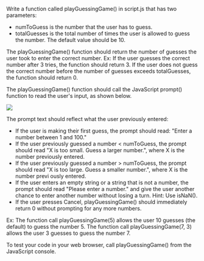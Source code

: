 ﻿Write a function called playGuessingGame() in script.js that has two parameters:

- numToGuess is the number that the user has to guess.
- totalGuesses is the total number of times the user is allowed to guess the number. The default value should be 10.

The playGuessingGame() function should return the number of guesses the user took to enter the correct number. Ex: If the user guesses the correct number after 3 tries, the function should return 3. If the user does not guess the correct number before the number of guesses exceeds totalGuesses, the function should return 0.

The playGuessingGame() function should call the JavaScript prompt() function to read the user's input, as shown below.

![](Aspose.Words.bab0126a-d2a3-4199-85fa-177b80133816.001.png)

The prompt text should reflect what the user previously entered:

- If the user is making their first guess, the prompt should read: "Enter a number between 1 and 100." 
- If the user previously guessed a number < numToGuess, the prompt should read "X is too small. Guess a larger number.", where X is the number previously entered.
- If the user previously guessed a number > numToGuess, the prompt should read "X is too large. Guess a smaller number.", where X is the number previ ously entered. 
- If the user enters an empty string or a string that is not a number, the prompt should read "Please enter a number." and give the user another chance to enter another number without losing a turn. Hint: Use isNaN(). 
- If the user presses Cancel, playGuessingGame() should immediately return 0 without prompting for any more numbers.

Ex: The function call playGuessingGame(5) allows the user 10 guesses (the default) to guess the number 5. The function call playGuessingGame(7, 3) allows the user 3 guesses to guess the number 7.

To test your code in your web browser, call playGuessingGame() from the JavaScript console. 
